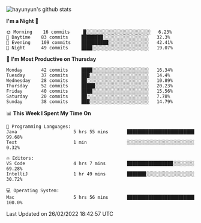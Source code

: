 
![hayunyun's github stats](https://github-readme-stats.vercel.app/api?username=hayunyun&show_icons=true)


<!--START_SECTION:waka-->
**I'm a Night 🦉** 

```text
🌞 Morning    16 commits     █░░░░░░░░░░░░░░░░░░░░░░░░   6.23% 
🌆 Daytime    83 commits     ████████░░░░░░░░░░░░░░░░░   32.3% 
🌃 Evening    109 commits    ██████████░░░░░░░░░░░░░░░   42.41% 
🌙 Night      49 commits     ████░░░░░░░░░░░░░░░░░░░░░   19.07%

```
📅 **I'm Most Productive on Thursday** 

```text
Monday       42 commits     ████░░░░░░░░░░░░░░░░░░░░░   16.34% 
Tuesday      37 commits     ███░░░░░░░░░░░░░░░░░░░░░░   14.4% 
Wednesday    28 commits     ██░░░░░░░░░░░░░░░░░░░░░░░   10.89% 
Thursday     52 commits     █████░░░░░░░░░░░░░░░░░░░░   20.23% 
Friday       40 commits     ████░░░░░░░░░░░░░░░░░░░░░   15.56% 
Saturday     20 commits     ██░░░░░░░░░░░░░░░░░░░░░░░   7.78% 
Sunday       38 commits     ███░░░░░░░░░░░░░░░░░░░░░░   14.79%

```


📊 **This Week I Spent My Time On** 

```text
💬 Programming Languages: 
Java                     5 hrs 55 mins       █████████████████████████   99.68% 
Text                     1 min               ░░░░░░░░░░░░░░░░░░░░░░░░░   0.32%

🔥 Editors: 
VS Code                  4 hrs 7 mins        █████████████████░░░░░░░░   69.28% 
IntelliJ                 1 hr 49 mins        ███████░░░░░░░░░░░░░░░░░░   30.72%

💻 Operating System: 
Mac                      5 hrs 56 mins       █████████████████████████   100.0%

```


 Last Updated on 26/02/2022 18:42:57 UTC
<!--END_SECTION:waka-->

<!--
**hayunyun/hayunyun** is a ✨ _special_ ✨ repository because its `README.md` (this file) appears on your GitHub profile.

Here are some ideas to get you started:

- 🔭 I’m currently working on ...
- 🌱 I’m currently learning ...
- 👯 I’m looking to collaborate on ...
- 🤔 I’m looking for help with ...
- 💬 Ask me about ...
- 📫 How to reach me: ...
- 😄 Pronouns: ...
- ⚡ Fun fact: ...
-->
